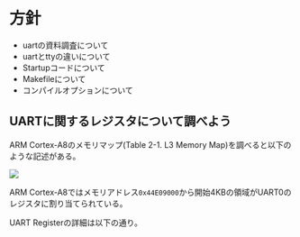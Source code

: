 # 方針

* uartの資料調査について
* uartとttyの違いについて
* Startupコードについて
* Makefileについて
* コンパイルオプションについて

## UARTに関するレジスタについて調べよう

ARM Cortex-A8のメモリマップ(Table 2-1. L3 Memory Map)を調べると以下のような記述がある。

![](images/UartRegister1.png)

ARM Cortex-A8ではメモリアドレス`0x44E09000`から開始4KBの領域がUART0のレジスタに割り当てられている。

UART Registerの詳細は以下の通り。

